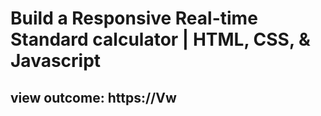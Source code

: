 ﻿# Build a Responsive Real-time Standard calculator | HTML, CSS, & Javascript

## view outcome: https://Vw
